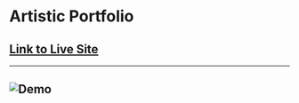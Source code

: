 # Artistic Portfolio

## [Link to Live Site](https://eamon02.github.io/Art/)
----
## ![Demo](./Photos/PortfolioMain.gif)